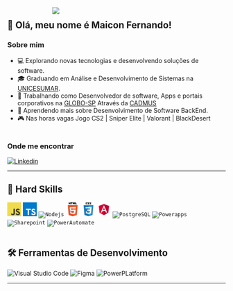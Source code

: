 <img src="https://raw.githubusercontent.com/MicaelliMedeiros/micaellimedeiros/master/image/computer-illustration.png" min-width="400px" max-width="400px" width="400px" align="right">

## 💜 Olá, meu nome é <strong>Maicon Fernando!</strong>

<h3>Sobre mim</h3>

-  :computer:  Explorando novas tecnologias e desenvolvendo soluções de software.
- 🎓 Graduando em Análise e Desenvolvimento de Sistemas na <a href="link da sua faculdade">UNICESUMAR</a>.
- 💼 Trabalhando como Desenvolvedor de software, Apps e portais corporativos na <a href="LINK DA EMPRESA">GLOBO-SP</a> Através da <a href="LINK DA EMPRESA">CADMUS</a>
- 🌱 Aprendendo mais sobre Desenvolvimento de Software BackEnd.
- :video_game: Nas horas vagas Jogo CS2 | Sniper Elite | Valorant | BlackDesert
</br></br>

<h3>Onde me encontrar</h3>

[![Linkedin](https://img.shields.io/badge/LinkedIn-0077B5?style=flat&logo=linkedin)](https://www.linkedin.com/in/devmfernando/)


---


## 🚀 Hard Skills

<code><img height="32" src="https://raw.githubusercontent.com/github/explore/80688e429a7d4ef2fca1e82350fe8e3517d3494d/topics/javascript/javascript.png" alt="Javascript"/></code>
<code><img height="32" src="https://raw.githubusercontent.com/github/explore/80688e429a7d4ef2fca1e82350fe8e3517d3494d/topics/typescript/typescript.png" alt="Typescript"/></code>
<code><img height="32" src="https://i.ibb.co/d4cdjxj/OIP.jpg" alt="Nodejs"/></code>
<code><img height="32" src="https://raw.githubusercontent.com/github/explore/80688e429a7d4ef2fca1e82350fe8e3517d3494d/topics/html/html.png" alt="HTML5"/></code>
<code><img height="32" src="https://raw.githubusercontent.com/github/explore/80688e429a7d4ef2fca1e82350fe8e3517d3494d/topics/css/css.png" alt="CSS"/></code>
<code><img height="32" src="https://raw.githubusercontent.com/github/explore/80688e429a7d4ef2fca1e82350fe8e3517d3494d/topics/angular/angular.png" alt="Angular"/></code>
<code><img height="32" src="https://i.ibb.co/x3dB9QJ/png-transparent-postgresql-plain-wordmark-logo-icon.png" alt="PostgreSQL"/></code>
<code><img height="32" src="https://i.ibb.co/Twpyj52/Design-sem-nome-4.png" alt="Powerapps"/></code>
<code><img height="32" src="https://i.ibb.co/k3Y7145/5229909-middle.png" alt="Sharepoint"/></code>
<code><img height="32" src="https://i.ibb.co/3pz6ptZ/logo-power-automate.png" alt="PowerAutomate"/></code>
</br></br>


## 🛠️ Ferramentas de Desenvolvimento

![Visual Studio Code](https://img.shields.io/badge/-Visual%20Studio%20Code-333333?style=flat&logo=visual-studio-code&logoColor=007ACC)
![Figma](https://img.shields.io/badge/-Figma-333333?style=flat&logo=figma&logoColor=007ACC)
![PowerPLatform](https://img.shields.io/badge/Miscrosoft-PowerPlatform-333333%3Fstyle%3Dflat%26logo%3Dfigma%26logoColor%3D007ACC)


---


